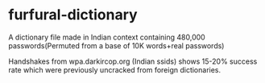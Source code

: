 # furfural-dictionary

A dictionary file made in Indian context containing 480,000 passwords(Permuted from a base of 10K words+real passwords)

Handshakes from wpa.darkircop.org (Indian ssids) shows 15-20% success rate which were previously uncracked from foreign dictionaries.
